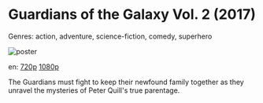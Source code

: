 # Guardians of the Galaxy Vol. 2 (2017)

Genres: action, adventure, science-fiction, comedy, superhero

![poster](http://image.tmdb.org/t/p/w500/y4MBh0EjBlMuOzv9axM4qJlmhzz.jpg)

en:
  [720p](magnet:?xt=urn:btih:A2E7EA58534C1769D50EAD2DA2778836E407084C&tr=udp://glotorrents.pw:6969/announce&tr=udp://tracker.opentrackr.org:1337/announce&tr=udp://torrent.gresille.org:80/announce&tr=udp://tracker.openbittorrent.com:80&tr=udp://tracker.coppersurfer.tk:6969&tr=udp://tracker.leechers-paradise.org:6969&tr=udp://p4p.arenabg.ch:1337&tr=udp://tracker.internetwarriors.net:1337)
  [1080p](magnet:?xt=urn:btih:4F3E2C6A942C2C270CB7E9D5498AC9AE96F3E31E&tr=udp://glotorrents.pw:6969/announce&tr=udp://tracker.opentrackr.org:1337/announce&tr=udp://torrent.gresille.org:80/announce&tr=udp://tracker.openbittorrent.com:80&tr=udp://tracker.coppersurfer.tk:6969&tr=udp://tracker.leechers-paradise.org:6969&tr=udp://p4p.arenabg.ch:1337&tr=udp://tracker.internetwarriors.net:1337)
  


The Guardians must fight to keep their newfound family together as they unravel the mysteries of Peter Quill's true parentage.